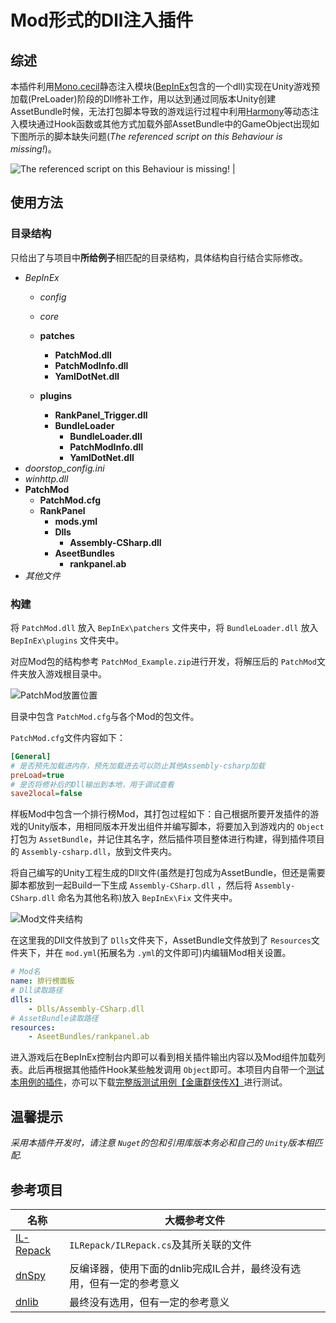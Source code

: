 # Mod形式的Dll注入插件

## 综述

本插件利用[Mono.cecil](https://github.com/jbevain/cecil)静态注入模块([BepInEx](https://github.com/BepInEx/BepInEx)包含的一个dll)实现在Unity游戏预加载(PreLoader)阶段的Dll修补工作，用以达到通过同版本Unity创建AssetBundle时候，无法打包脚本导致的游戏运行过程中利用[Harmony](https://github.com/pardeike/Harmony)等动态注入模块通过Hook函数或其他方式加载外部AssetBundle中的GameObject出现如下图所示的脚本缺失问题(*The referenced script on this Behaviour is missing!*)。

![The referenced script on this Behaviour is missing!](https://raw.githubusercontent.com/easternDay/ReadMe.IMGS/master/imgs20211019201946.png)                                    |

## 使用方法

### 目录结构

只给出了与项目中**所给例子**相匹配的目录结构，具体结构自行结合实际修改。

* *BepInEx*
  * *config*
  * *core*
  * **patches**

    * **PatchMod.dll**
    * **PatchModInfo.dll**
    * **YamlDotNet.dll**
  * **plugins**

    * **RankPanel_Trigger.dll**
    * **BundleLoader**
      * **BundleLoader.dll**
      * **PatchModInfo.dll**
      * **YamlDotNet.dll**
* *doorstop_config.ini*
* *winhttp.dll*
* **PatchMod**
  * **PatchMod.cfg**
  * **RankPanel**
    * **mods.yml**
    * **Dlls**
      * **Assembly-CSharp.dll**
    * **AseetBundles**
      * **rankpanel.ab**
* *其他文件*

### 构建

将 `PatchMod.dll` 放入 `BepInEx\patchers` 文件夹中，将 `BundleLoader.dll` 放入 `BepInEx\plugins` 文件夹中。

对应Mod包的结构参考 `PatchMod_Example.zip`进行开发，将解压后的 `PatchMod`文件夹放入游戏根目录中。

![PatchMod放置位置](https://cdn.jsdelivr.net/gh/easternDay/ReadMe.IMGS//PatchMod/20211029223822.png)

目录中包含 `PatchMod.cfg`与各个Mod的包文件。

`PatchMod.cfg`文件内容如下：

```ini
[General]
# 是否预先加载进内存，预先加载进去可以防止其他Assembly-csharp加载
preLoad=true
# 是否将修补后的Dll输出到本地，用于调试查看
save2local=false
```

样板Mod中包含一个排行榜Mod，其打包过程如下：自己根据所要开发插件的游戏的Unity版本，用相同版本开发出组件并编写脚本，将要加入到游戏内的 `Object`打包为 `AssetBundle`，并记住其名字，然后插件项目整体进行构建，得到插件项目的 `Assembly-csharp.dll`，放到文件夹内。

将自己编写的Unity工程生成的Dll文件(虽然是打包成为AssetBundle，但还是需要脚本都放到一起Build一下生成 `Assembly-CSharp.dll` ，然后将 `Assembly-CSharp.dll` 命名为其他名称)放入 `BepInEx\Fix` 文件夹中。

![Mod文件夹结构](https://cdn.jsdelivr.net/gh/easternDay/ReadMe.IMGS//PatchMod/20211029224345.png)

在这里我的Dll文件放到了 `Dlls`文件夹下，AssetBundle文件放到了 `Resources`文件夹下，并在 `mod.yml`(拓展名为 `.yml`的文件即可)内编辑Mod相关设置。

```yaml
# Mod名
name: 排行榜面板
# Dll读取路径
dlls:
    - Dlls/Assembly-CSharp.dll
# AssetBundle读取路径
resources:
    - AseetBundles/rankpanel.ab
```

进入游戏后在BepInEx控制台内即可以看到相关插件输出内容以及Mod组件加载列表。此后再根据其他插件Hook某些触发调用 `Object`即可。本项目内自带一个[测试本用例的插件](https://github.com/easternDay/JX_BepInEx5_Plugins/tree/main/RankPanel_Trigger)，亦可以下载[完整版测试用例【金庸群侠传X】](https://drive.google.com/file/d/1enfsl-EUBEWBLl91j-4gDZHzE0gXxIdu/view?usp=sharing)进行测试。

## 温馨提示

*采用本插件开发时，请注意 `Nuget`的包和引用库版本务必和自己的 `Unity`版本相匹配.*

## 参考项目

| 名称                                         | 大概参考文件                                                          |
| -------------------------------------------- | --------------------------------------------------------------------- |
| [IL-Repack](https://github.com/gluck/il-repack) | `ILRepack/ILRepack.cs`及其所关联的文件                              |
| [dnSpy](https://github.com/dnSpy/dnSpy)         | 反编译器，使用下面的dnlib完成IL合并，最终没有选用，但有一定的参考意义 |
| [dnlib](https://github.com/0xd4d/dnlib)         | 最终没有选用，但有一定的参考意义                                      |
